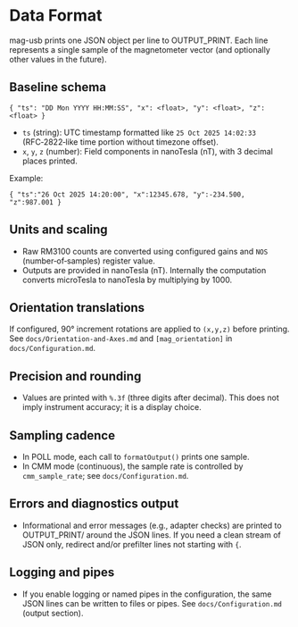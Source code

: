 # Data Format

mag-usb prints one JSON object per line to OUTPUT_PRINT. Each line represents a single sample of the magnetometer vector (and optionally other values in the future).

## Baseline schema
```
{ "ts": "DD Mon YYYY HH:MM:SS", "x": <float>, "y": <float>, "z": <float> }
```
- `ts` (string): UTC timestamp formatted like `25 Oct 2025 14:02:33` (RFC‑2822‑like time portion without timezone offset).
- `x`, `y`, `z` (number): Field components in nanoTesla (nT), with 3 decimal places printed.

Example:
```
{ "ts":"26 Oct 2025 14:20:00", "x":12345.678, "y":-234.500, "z":987.001 }
```

## Units and scaling
- Raw RM3100 counts are converted using configured gains and `NOS` (number‑of‑samples) register value.
- Outputs are provided in nanoTesla (nT). Internally the computation converts microTesla to nanoTesla by multiplying by 1000.

## Orientation translations
If configured, 90° increment rotations are applied to `(x,y,z)` before printing. See `docs/Orientation-and-Axes.md` and `[mag_orientation]` in `docs/Configuration.md`.

## Precision and rounding
- Values are printed with `%.3f` (three digits after decimal). This does not imply instrument accuracy; it is a display choice.

## Sampling cadence
- In POLL mode, each call to `formatOutput()` prints one sample.
- In CMM mode (continuous), the sample rate is controlled by `cmm_sample_rate`; see `docs/Configuration.md`.

## Errors and diagnostics output
- Informational and error messages (e.g., adapter checks) are printed to OUTPUT_PRINT/ around the JSON lines. If you need a clean stream of JSON only, redirect  and/or prefilter lines not starting with `{`.

## Logging and pipes
- If you enable logging or named pipes in the configuration, the same JSON lines can be written to files or pipes. See `docs/Configuration.md` (output section).
